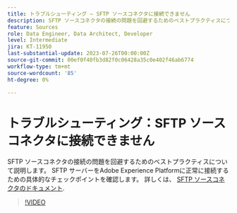 ```yaml
---
title: トラブルシューティング — SFTP ソースコネクタに接続できません
description: SFTP ソースコネクタの接続の問題を回避するためのベストプラクティスについて説明します。 SFTP サーバーをAdobe Experience Platformに正常に接続するための具体的なチェックポイントを確認します。
feature: Sources
role: Data Engineer, Data Architect, Developer
level: Intermediate
jira: KT-11950
last-substantial-update: 2023-07-26T00:00:00Z
source-git-commit: 00ef0f40fb3d82f0c06428a35c0e402f46ab6774
workflow-type: tm+mt
source-wordcount: '85'
ht-degree: 0%

---
```


# トラブルシューティング：SFTP ソースコネクタに接続できません

SFTP ソースコネクタの接続の問題を回避するためのベストプラクティスについて説明します。 SFTP サーバーをAdobe Experience Platformに正常に接続するための具体的なチェックポイントを確認します。 詳しくは、 [SFTP ソースコネクタのドキュメント](https://experienceleague.adobe.com/docs/experience-platform/sources/connectors/cloud-storage/sftp.html).

>[!VIDEO](https://video.tv.adobe.com/v/3416134?learn=on)